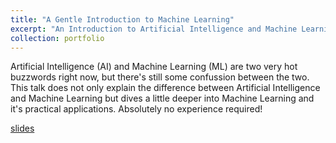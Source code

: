 ```yaml
---
title: "A Gentle Introduction to Machine Learning"
excerpt: "An Introduction to Artificial Intelligence and Machine Learning<br/><img src='/images/gentle_intro_thumb.png'>"
collection: portfolio
---
```


Artificial Intelligence (AI) and Machine Learning (ML) are two very hot buzzwords right now, but there's still some confussion between the two. This talk does not only explain the difference between Artificial Intelligence and Machine Learning but dives a little deeper into Machine Learning and it's practical applications. Absolutely no experience required! 

<a href="https://docs.google.com/presentation/d/12yWbbnTw3QgsaWwy1OaZkVn9SzKRD7-BtaA4zpAH-Vs/edit?usp=sharing" target="_blank">slides</a>